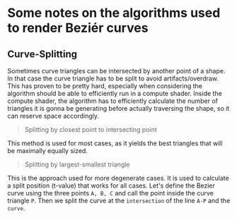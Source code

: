 
Some notes on the algorithms used to render Beziér curves
=========================================================

Curve-Splitting
---------------

Sometimes curve triangles can be intersected by another point of a shape. In that case the curve triangle has
to be split to avoid artifacts/overdraw. This has proven to be pretty hard, especially when considering the algorithm
should be able to efficiently run in a compute shader. Inside the compute shader, the algorithm has to efficiently
calculate the number of triangles it is gonna be generating before actually traversing the shape, so it can reserve
space accordingly.

> Splitting by closest point to intersecting point

This method is used for most cases, as it yields the best triangles that will be maximally equally sized.

> Splitting by largest-smallest triangle

This is the approach used for more degenerate cases. It is used to calculate a split position (t-value) that works for all cases.
Let's define the Bezier curve using the three points `A, B, C` and call the point inside the curve triangle `P`.
Then we split the curve at the `intersection` of the line `A-P` and the `curve`.
